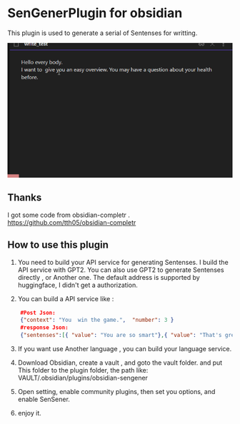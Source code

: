 # SenGenerPlugin for obsidian
This plugin is used to generate a serial of Sentenses for writting.

![](./obsidian-sengener/demo.gif)

## Thanks
I got some code from obsidian-completr .  
https://github.com/tth05/obsidian-completr

## How to use this plugin

1. You need to build your API service for generating Sentenses.
I build the API service with GPT2. You can also use GPT2 to generate Sentenses directly , or Another one.
The default address is supported by huggingface, I didn't get a authorization. 

2. You can build a API service like : 
   
```Json
    #Post Json: 
    {"context": "You  win the game.",  "number": 3 }
    #response Json: 
    {"sentenses":[{ "value": "You are so smart"},{ "value": "That's great"},{ "value": "The Next game is waitting for you."},]}
```

3. If you want use Another language , you can build your language service.

4. Download Obsidian, create a vault , and goto the vault folder. and put This folder to the plugin folder,
   the path like:   VAULT/.obsidian/plugins/obsidian-sengener

5. Open setting, enable community plugins, then set you options, and enable SenSener. 

6. enjoy it.

